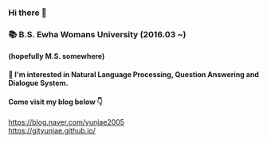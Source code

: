 ### Hi there 👋
### 📚 B.S. Ewha Womans University (2016.03 ~)
#### (hopefully M.S. somewhere)
#### 🥕 I'm interested in Natural Language Processing, Question Answering and Dialogue System.

#### Come visit my blog below 👇
<a href="https://blog.naver.com/yunjae2005">https://blog.naver.com/yunjae2005</a><br>
<a href="https://gityunjae.github.io/">https://gityunjae.github.io/</a>

<!--
**gityunjae/gityunjae** is a ✨ _special_ ✨ repository because its `README.md` (this file) appears on your GitHub profile.

Here are some ideas to get you started:

- 🔭 I’m currently working on ...
- 🌱 I’m currently learning ...
- 👯 I’m looking to collaborate on ...
- 🤔 I’m looking for help with ...
- 💬 Ask me about ...
- 📫 How to reach me: ...
- 😄 Pronouns: ...
- ⚡ Fun fact: ...
-->
